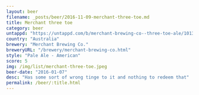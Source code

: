 ```yaml
---
layout: beer
filename: _posts/beer/2016-11-09-merchant-three-toe.md
title: Merchant three toe
category: beer
untappd: "https://untappd.com/b/merchant-brewing-co--three-toe-ale/1013376"
country: "Australia"
brewery: "Merchant Brewing Co."
breweryURL: "/brewery/merchant-brewing-co.html"
style: "Pale Ale - American"
score: 5
img: /img/list/merchant-three-toe.jpeg
beer-date: "2016-01-07"
desc: "Has some sort of wrong tinge to it and nothing to redeem that"
permalink: /beer/:title.html
---
```

